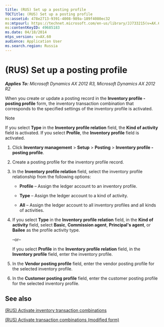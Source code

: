 ```yaml
---
title: (RUS) Set up a posting profile
TOCTitle: (RUS) Set up a posting profile
ms:assetid: 478e2713-9391-4008-989a-189f4080ec32
ms:mtpsurl: https://technet.microsoft.com/en-us/library/JJ733215(v=AX.60)
ms:contentKeyID: 49685183
ms.date: 04/18/2014
mtps_version: v=AX.60
audience: Application User
ms.search.region: Russia
---
```


# (RUS) Set up a posting profile 


_**Applies To:** Microsoft Dynamics AX 2012 R3, Microsoft Dynamics AX 2012 R2_

When you create or update a posting record in the **Inventory profile - posting profile** form, the inventory transaction combination that corresponds to the specified settings of the inventory profile is activated.


> [!NOTE]
> <P>If you select <STRONG>Type</STRONG> in the <STRONG>Inventory profile relation</STRONG> field, the <STRONG>Kind of activity</STRONG> field is activated. If you select <STRONG>Profile</STRONG>, the <STRONG>Inventory profile</STRONG> field is activated.</P>



1.  Click **Inventory management** \> **Setup** \> **Posting** \> **Inventory profile - posting profile**.

2.  Create a posting profile for the inventory profile record.

3.  In the **Inventory profile relation** field, select the inventory profile relationship from the following options:
    
      - **Profile** – Assign the ledger account to an inventory profile.
    
      - **Type** – Assign the ledger account to a kind of activity.
    
      - **All** – Assign the ledger account to all inventory profiles and all kinds of activities.

4.  If you select **Type** in the **Inventory profile relation** field, in the **Kind of activity** field, select **Basic**, **Commission agent**, **Principal's agent**, or **Bailee** as the profile activity type.
    
    –or–
    
    If you select **Profile** in the **Inventory profile relation** field, in the **Inventory profile** field, enter the inventory profile.

5.  In the **Vendor posting profile** field, enter the vendor posting profile for the selected inventory profile.

6.  In the **Customer posting profile** field, enter the customer posting profile for the selected inventory profile.

## See also

[(RUS) Activate inventory transaction combinations](rus-activate-inventory-transaction-combinations.md)

[(RUS) Activate transaction combinations (modified form)](https://technet.microsoft.com/en-us/library/jj733228\(v=ax.60\))

  


